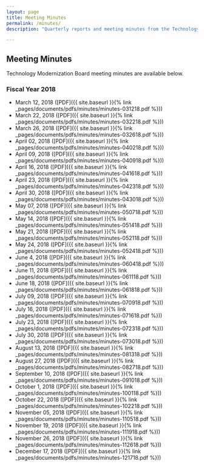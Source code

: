```yaml
---
layout: page
title: Meeting Minutes
permalink: /minutes/
description: "Quarterly reports and meeting minutes from the Technology Modernization Board."

---
```


## Meeting Minutes

Technology Modernization Board meeting minutes are available below.

### Fiscal Year 2018

- March 12, 2018 ([PDF]({{ site.baseurl }}{% link _pages/documents/pdfs/minutes/minutes-031218.pdf %}))
- March 22, 2018 ([PDF]({{ site.baseurl }}{% link _pages/documents/pdfs/minutes/minutes-032218.pdf %}))
- March 26, 2018 ([PDF]({{ site.baseurl }}{% link _pages/documents/pdfs/minutes/minutes-032618.pdf %}))
- April 02, 2018 ([PDF]({{ site.baseurl }}{% link _pages/documents/pdfs/minutes/minutes-040218.pdf %}))
- April 09, 2018 ([PDF]({{ site.baseurl }}{% link _pages/documents/pdfs/minutes/minutes-040918.pdf %}))
- April 16, 2018 ([PDF]({{ site.baseurl }}{% link _pages/documents/pdfs/minutes/minutes-041618.pdf %}))
- April 23, 2018 ([PDF]({{ site.baseurl }}{% link _pages/documents/pdfs/minutes/minutes-042318.pdf %}))
- April 30, 2018 ([PDF]({{ site.baseurl }}{% link _pages/documents/pdfs/minutes/minutes-043018.pdf %}))
- May 07, 2018 ([PDF]({{ site.baseurl }}{% link _pages/documents/pdfs/minutes/minutes-050718.pdf %}))
- May 14, 2018 ([PDF]({{ site.baseurl }}{% link _pages/documents/pdfs/minutes/minutes-051418.pdf %}))
- May 21, 2018 ([PDF]({{ site.baseurl }}{% link _pages/documents/pdfs/minutes/minutes-052118.pdf %}))
- May 24, 2018 ([PDF]({{ site.baseurl }}{% link _pages/documents/pdfs/minutes/minutes-052418.pdf %}))
- June 4, 2018 ([PDF]({{ site.baseurl }}{% link _pages/documents/pdfs/minutes/minutes-060418.pdf %}))
- June 11, 2018 ([PDF]({{ site.baseurl }}{% link _pages/documents/pdfs/minutes/minutes-061118.pdf %}))
- June 18, 2018 ([PDF]({{ site.baseurl }}{% link _pages/documents/pdfs/minutes/minutes-061818.pdf %}))
- July 09, 2018 ([PDF]({{ site.baseurl }}{% link _pages/documents/pdfs/minutes/minutes-070918.pdf %}))
- July 16, 2018 ([PDF]({{ site.baseurl }}{% link _pages/documents/pdfs/minutes/minutes-071618.pdf %}))
- July 23, 2018 ([PDF]({{ site.baseurl }}{% link _pages/documents/pdfs/minutes/minutes-072318.pdf %}))
- July 30, 2018 ([PDF]({{ site.baseurl }}{% link _pages/documents/pdfs/minutes/minutes-073018.pdf %}))
- August 13, 2018 ([PDF]({{ site.baseurl }}{% link _pages/documents/pdfs/minutes/minutes-081318.pdf %}))
- August 27, 2018 ([PDF]({{ site.baseurl }}{% link _pages/documents/pdfs/minutes/minutes-082718.pdf %}))
- September 10, 2018 ([PDF]({{ site.baseurl }}{% link _pages/documents/pdfs/minutes/minutes-091018.pdf %}))
- October 1, 2018 ([PDF]({{ site.baseurl }}{% link _pages/documents/pdfs/minutes/minutes-100118.pdf %}))
- October 22, 2018 ([PDF]({{ site.baseurl }}{% link _pages/documents/pdfs/minutes/minutes-102218.pdf %}))
- November 05, 2018 ([PDF]({{ site.baseurl }}{% link _pages/documents/pdfs/minutes/minutes-110518.pdf %}))
- November 19, 2018 ([PDF]({{ site.baseurl }}{% link _pages/documents/pdfs/minutes/minutes-111918.pdf %}))
- November 26, 2018 ([PDF]({{ site.baseurl }}{% link _pages/documents/pdfs/minutes/minutes-112618.pdf %}))
- December 17, 2018 ([PDF]({{ site.baseurl }}{% link _pages/documents/pdfs/minutes/minutes-121718.pdf %}))




